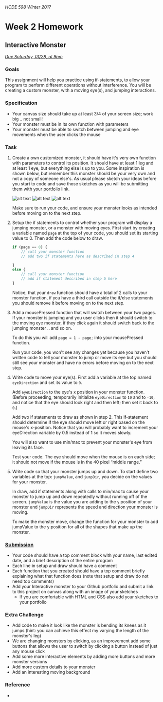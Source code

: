 _HCDE 598 Winter 2017_
# Week 2 Homework

## Interactive Monster
_[Due Saturday, 01/28, at 9pm]()_

### Goals
This assignment will help you practice using if-statements, to allow your program to perform different operations without interference. You will be creating a custom monster, with a moving eye(s), and jumping interactions. 

### Specification
* Your canvas size should take up at least 3/4 of your screen size; work big .. not small!
* Your monster must be in its own function with parameters
* Your monster must be able to switch between jumping and eye movements when the user clicks the mouse

### Task
1. Create a own customized monster, it should have it's very own function with parameters to control its position. It should have at least 1 leg and at least 1 eye, but everything else is up to you. Some inspiration is shown below, but remember this monster should be your very own and not a copy of someone else's. As usual please sketch your ideas before you start to code and save those sketches as you will be submitting them with your portfolio link.

	![alt text][robot]
	![alt text][monster-1]
	![alt text][monster-2]

	Make sure to run your code, and ensure your monster looks as intended before moving on to the next step.

1. Setup the if statements to control whether your program will display a jumping monster, or a monster with moving eyes. First start by creating a variable named `page` at the top of your code, you should set its starting value to 0. Then add the code below to draw.

	```javascript
	if (page == 0) {
		// call your monster function
		// add two if statements here as described in step 4

	} 
	else {
		// call your monster function
		// add if statement described in step 5 here
	}
	```

	Notice, that your `draw` function should have a total of 2 calls to your monster function, if you have a third call outside the if/else statements you should remove it before moving on to the next step.

1. Add a mousePressed function that will switch between your two pages. If your monster is jumping and you user clicks then it should switch to the moving eye monster, if they click again it should switch back to the jumping monster .. and so on.

	To do this you will add `page = 1 - page;` into your mousePressed function.

	Run your code, you won't see any changes yet because you haven't written code to tell your monster to jump or move its eye but you should still see your monster and have no errors before moving on to the next step.

1. Write code to move your eye(s). First add a variable at the top named `eyeDirection` and set its value to `0`. 

	Add `eyeDirection` to the eye's x position in your monster function. (Before proceeding, temporarily initialize `eyeDirection` to `10` and to `-10`, and notice that the eye should look right and then left; then set it back to `0`.)

	Add two if statements to draw as shown in step 2. This if-statement should determine if the eye should move left or right based on the mouse's x-position. Notice that you will probably want to increment your eyeDirection variable by 0.5 instead of 1 so it moves slowly.

	You will also want to use min/max to prevent your monster's eye from leaving its face.

	Test your code. The eye should move when the mouse is on each side; it should not move if the mouse is in the 40 pixel “middle range.” 

1. Write code so that your monster jumps up and down. To start define two variables at the top: `jumpValue`, and `jumpDir`, you decide on the values for your monster.

	In draw, add if statements along with calls to min/max to cause your monster to jump up and down repeatedly without running off of the screen. `jumpValue` is the value you are adding to the `y` position of your monster and `jumpDir` represents the speed and direction your monster is moving.

	To make the monster move, change the function for your monster to add jumpValue to the y position for all of the shapes that make up the monster. 

### [Submission](https://canvas.uw.edu/courses/1099807/assignments/3586665)
* Your code should have a top comment block with your name, last edited date, and a brief description of the entire program
* Each line in setup and draw should have a comment
* Each function that you created should have a top comment briefly explaining what that function does (note that setup and draw do not need top comments)
* Add your Interactive monster to your Github portfolio and submit a link to this project on canvas along with an image of your sketches
	* If you are comfortable with HTML and CSS also add your sketches to your portfolio

### Extra Challenge
* Add code to make it look like the monster is bending its knees as it jumps (hint: you can achieve this effect my varying the length of the monster's leg)
* We are changing monsters by clicking, as an improvement add some buttons that allows the user to switch by clicking a button instead of just any mouse click
* Add some more interactive elements by adding more buttons and more monster versions
* Add more custom details to your monster
* Add an interesting moving background

### Reference
*

[robot]: https://github.com/susanev/uw-hcde-creative-computing/blob/master/lessons/week3/homework/images/robot.png "Robot"

[monster-1]: https://github.com/susanev/uw-hcde-creative-computing/blob/master/lessons/week3/homework/images/monster_1.png "Monster Example 1"

[monster-2]: https://github.com/susanev/uw-hcde-creative-computing/blob/master/lessons/week3/homework/images/monster-2.png "Monster Example 2"